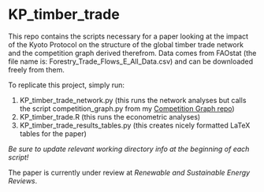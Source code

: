 # KP_timber_trade

This repo contains the scripts necessary for a paper looking at the impact of the Kyoto Protocol on the structure of the global timber trade network and the competition graph derived therefrom. Data comes from FAOstat (the file name is: Forestry_Trade_Flows_E_All_Data.csv) and can be downloaded freely from them.

To replicate this project, simply run:

1. KP_timber_trade_network.py (this runs the network analyses but calls the script competition_graph.py from my [Competition Graph repo](https://github.com/cat-astrophic/competition_graph))
2. KP_timber_trade.R (this runs the econometric analyses)
3. KP_timber_trade_results_tables.py (this creates nicely formatted LaTeX tables for the paper)

*Be sure to update relevant working directory info at the beginning of each script!*

The paper is currently under review at *Renewable and Sustainable Energy Reviews*.
